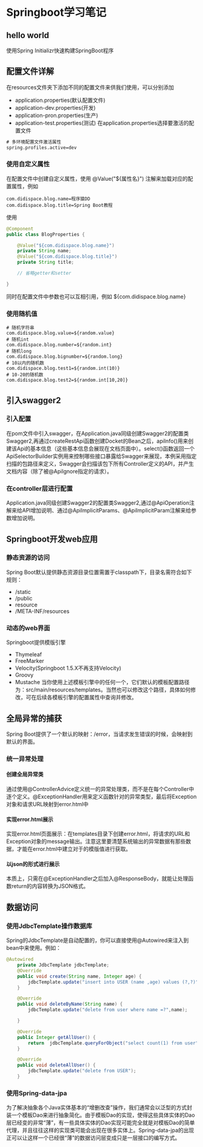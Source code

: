 # Springboot学习笔记
## hello world
使用Spring Initializr快速构建SpringBoot程序
## 配置文件详解
在resources文件夹下添加不同的配置文件来供我们使用，可以分别添加
- application.properties(默认配置文件)
- application-dev.properties(开发)
- application-pron.properties(生产)
- application-test.properties(测试)
在application.properties选择要激活的配置文件
```xml
# 多环境配置文件激活属性
spring.profiles.active=dev
```
### 使用自定义属性
在配置文件中创建自定义属性，使用 @Value("${属性名}") 注解来加载对应的配置属性，例如
```
com.didispace.blog.name=程序猿DD
com.didispace.blog.title=Spring Boot教程
```
使用
```java
@Component
public class BlogProperties {

    @Value("${com.didispace.blog.name}")
    private String name;
    @Value("${com.didispace.blog.title}")
    private String title;

    // 省略getter和setter

}
```
同时在配置文件中参数也可以互相引用，例如 ${com.didispace.blog.name}
### 使用随机值
```
# 随机字符串
com.didispace.blog.value=${random.value}
# 随机int
com.didispace.blog.number=${random.int}
# 随机long
com.didispace.blog.bignumber=${random.long}
# 10以内的随机数
com.didispace.blog.test1=${random.int(10)}
# 10-20的随机数
com.didispace.blog.test2=${random.int[10,20]}
```
## 引入swagger2
### 引入配置
在pom文件中引入swagger，在Application.java同级创建Swagger2的配置类Swagger2,再通过createRestApi函数创建Docket的Bean之后，apiInfo()用来创建该Api的基本信息（这些基本信息会展现在文档页面中）。select()函数返回一个ApiSelectorBuilder实例用来控制哪些接口暴露给Swagger来展现，本例采用指定扫描的包路径来定义，Swagger会扫描该包下所有Controller定义的API，并产生文档内容（除了被@ApiIgnore指定的请求）。
### 在controller层进行配置
Application.java同级创建Swagger2的配置类Swagger2,通过@ApiOperation注解来给API增加说明、通过@ApiImplicitParams、@ApiImplicitParam注解来给参数增加说明。
## Springboot开发web应用
### 静态资源的访问
Spring Boot默认提供静态资源目录位置需置于classpath下，目录名需符合如下规则：
- /static
- /public
- resource
- /META-INF/resources
### 动态的web界面
Springboot提供模版引擎
- Thymeleaf
- FreeMarker
- Velocity(Springboot 1.5.X不再支持Velocity)
- Groovy
- Mustache
当你使用上述模板引擎中的任何一个，它们默认的模板配置路径为：src/main/resources/templates。当然也可以修改这个路径，具体如何修改，可在后续各模板引擎的配置属性中查询并修改。
## 全局异常的捕获
Spring Boot提供了一个默认的映射：/error，当请求发生错误的时候，会映射到默认的界面。
### 统一异常处理
#### 创建全局异常类
通过使用@ControllerAdvice定义统一的异常处理类，而不是在每个Controller中逐个定义。@ExceptionHandler用来定义函数针对的异常类型，最后将Exception对象和请求URL映射到error.html中
#### 实现error.html展示
实现error.html页面展示：在templates目录下创建error.html，将请求的URL和Exception对象的message输出。注意这里要清楚系统输出的异常数据有那些数据，才能在error.html中建立对于的模版值进行获取。
#### 以json的形式进行展示
本质上，只需在@ExceptionHandler之后加入@ResponseBody，就能让处理函数return的内容转换为JSON格式。
## 数据访问
### 使用JdbcTemplate操作数据库
Spring的JdbcTemplate是自动配置的，你可以直接使用@Autowired来注入到bean中来使用。例如：
```java
@Autowired
    private JdbcTemplate jdbcTemplate;
    @Override
    public void create(String name, Integer age) {
        jdbcTemplate.update("insert into USER (name ,age) values (?,?)",name,age);
    }

    @Override
    public void deleteByName(String name) {
        jdbcTemplate.update("delete from user where name =?",name);

    }

    @Override
    public Integer getAllUser() {
        return  jdbcTemplate.queryForObject("select count(1) from user",Integer.class);
    }

    @Override
    public void deleteAllUser() {
        jdbcTemplate.update("delete from USER");
    }
```
### 使用Spring-data-jpa
为了解决抽象各个Java实体基本的“增删改查”操作，我们通常会以泛型的方式封装一个模板Dao来进行抽象简化。由于模板Dao的实现，使得这些具体实体的Dao层已经变的非常“薄”，有一些具体实体的Dao实现可能完全就是对模板Dao的简单代理，并且往往这样的实现类可能会出现在很多实体上。Spring-data-jpa的出现正可以让这样一个已经很“薄”的数据访问层变成只是一层接口的编写方式。






